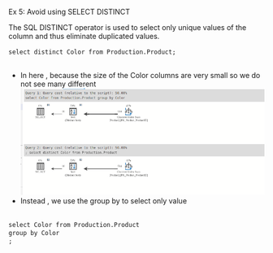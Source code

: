 Ex 5: Avoid using SELECT DISTINCT

The SQL DISTINCT operator is used to select only unique values of the column and thus eliminate duplicated values. 

```
select distinct Color from Production.Product;


```
- In here , because the size of the Color columns are very small so we do not see many different
![img_8.png](img_8.png)
- Instead , we use the group by to select only value
```agsl

select Color from Production.Product
group by Color
;

```
